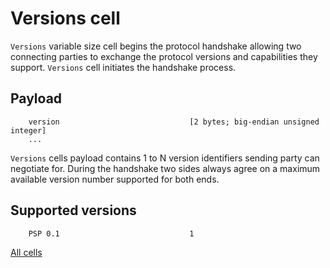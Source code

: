 # Versions cell

`Versions` variable size cell begins the protocol handshake allowing two connecting parties to exchange the protocol versions and capabilities
they support. `Versions` cell initiates the handshake process.

## Payload

        version                             [2 bytes; big-endian unsigned integer]
        ...

`Versions` cells payload contains 1 to N version identifiers sending party can negotiate for. During the handshake two sides always
agree on a maximum available version number supported for both ends.

## Supported versions

        PSP 0.1                             1

[All cells](cell.md)